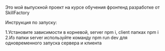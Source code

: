 

Это мой выпускной проект на курсе обучения фронтенд разработке от SkillFactory<br/>

Инструкция по запуску:<br/>

1.Установите зависимости в корневой, server npm i, client папках npm i <br/>
2.Из папки server используйте команду npm run dev для одновременного запуска сервера и клиента
